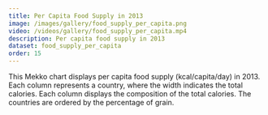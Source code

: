 ```yaml
---
title: Per Capita Food Supply in 2013
image: /images/gallery/food_supply_per_capita.png
video: /videos/gallery/food_supply_per_capita.mp4
description: Per capita food supply in 2013
dataset: food_supply_per_capita
order: 15
---
```


This Mekko chart displays per capita food supply (kcal/capita/day) in 2013. Each column represents a country, where the width indicates the total calories. Each column displays the composition of the total calories. The countries are ordered by the percentage of grain.